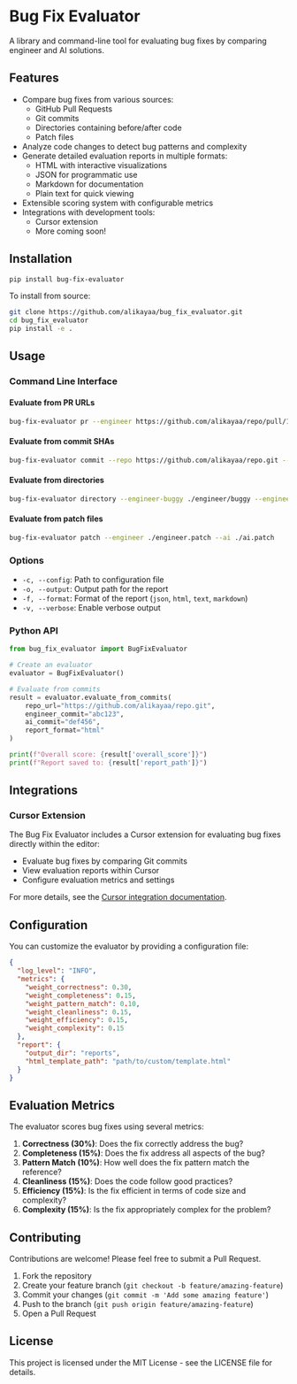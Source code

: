 # Bug Fix Evaluator

A library and command-line tool for evaluating bug fixes by comparing engineer and AI solutions.

## Features

- Compare bug fixes from various sources:
  - GitHub Pull Requests
  - Git commits
  - Directories containing before/after code
  - Patch files
- Analyze code changes to detect bug patterns and complexity
- Generate detailed evaluation reports in multiple formats:
  - HTML with interactive visualizations
  - JSON for programmatic use
  - Markdown for documentation
  - Plain text for quick viewing
- Extensible scoring system with configurable metrics
- Integrations with development tools:
  - Cursor extension
  - More coming soon!

## Installation

```bash
pip install bug-fix-evaluator
```

To install from source:

```bash
git clone https://github.com/alikayaa/bug_fix_evaluator.git
cd bug_fix_evaluator
pip install -e .
```

## Usage

### Command Line Interface

#### Evaluate from PR URLs

```bash
bug-fix-evaluator pr --engineer https://github.com/alikayaa/repo/pull/123 --ai https://github.com/alikayaa/repo/pull/456
```

#### Evaluate from commit SHAs

```bash
bug-fix-evaluator commit --repo https://github.com/alikayaa/repo.git --engineer abc123 --ai def456
```

#### Evaluate from directories

```bash
bug-fix-evaluator directory --engineer-buggy ./engineer/buggy --engineer-fixed ./engineer/fixed --ai-buggy ./ai/buggy --ai-fixed ./ai/fixed
```

#### Evaluate from patch files

```bash
bug-fix-evaluator patch --engineer ./engineer.patch --ai ./ai.patch
```

### Options

- `-c, --config`: Path to configuration file
- `-o, --output`: Output path for the report
- `-f, --format`: Format of the report (`json`, `html`, `text`, `markdown`)
- `-v, --verbose`: Enable verbose output

### Python API

```python
from bug_fix_evaluator import BugFixEvaluator

# Create an evaluator
evaluator = BugFixEvaluator()

# Evaluate from commits
result = evaluator.evaluate_from_commits(
    repo_url="https://github.com/alikayaa/repo.git",
    engineer_commit="abc123",
    ai_commit="def456",
    report_format="html"
)

print(f"Overall score: {result['overall_score']}")
print(f"Report saved to: {result['report_path']}")
```

## Integrations

### Cursor Extension

The Bug Fix Evaluator includes a Cursor extension for evaluating bug fixes directly within the editor:

- Evaluate bug fixes by comparing Git commits
- View evaluation reports within Cursor
- Configure evaluation metrics and settings

For more details, see the [Cursor integration documentation](./integrations/cursor/README.md).

## Configuration

You can customize the evaluator by providing a configuration file:

```json
{
  "log_level": "INFO",
  "metrics": {
    "weight_correctness": 0.30,
    "weight_completeness": 0.15,
    "weight_pattern_match": 0.10,
    "weight_cleanliness": 0.15,
    "weight_efficiency": 0.15,
    "weight_complexity": 0.15
  },
  "report": {
    "output_dir": "reports",
    "html_template_path": "path/to/custom/template.html"
  }
}
```

## Evaluation Metrics

The evaluator scores bug fixes using several metrics:

1. **Correctness (30%)**: Does the fix correctly address the bug?
2. **Completeness (15%)**: Does the fix address all aspects of the bug?
3. **Pattern Match (10%)**: How well does the fix pattern match the reference?
4. **Cleanliness (15%)**: Does the code follow good practices?
5. **Efficiency (15%)**: Is the fix efficient in terms of code size and complexity?
6. **Complexity (15%)**: Is the fix appropriately complex for the problem?

## Contributing

Contributions are welcome! Please feel free to submit a Pull Request.

1. Fork the repository
2. Create your feature branch (`git checkout -b feature/amazing-feature`)
3. Commit your changes (`git commit -m 'Add some amazing feature'`)
4. Push to the branch (`git push origin feature/amazing-feature`)
5. Open a Pull Request

## License

This project is licensed under the MIT License - see the LICENSE file for details. 
